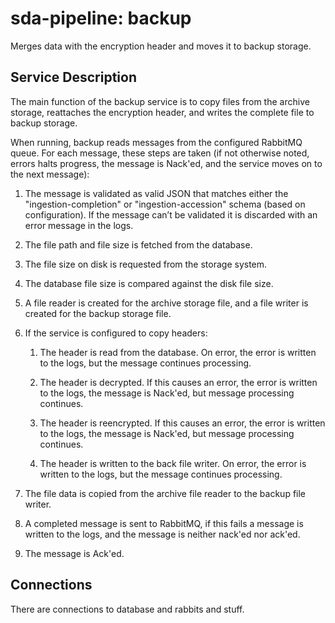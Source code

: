 # sda-pipeline: backup

Merges data with the encryption header and moves it to backup storage.

## Service Description
The main function of the backup service is to copy files from the archive
storage, reattaches the encryption header, and writes the complete file to
backup storage.

When running, backup reads messages from the configured RabbitMQ queue.
For each message, these steps are taken (if not otherwise noted, errors halts
progress, the message is Nack'ed, and the service moves on to the next message):

1. The message is validated as valid JSON that matches either the
"ingestion-completion" or "ingestion-accession" schema (based on configuration).
If the message can’t be validated it is discarded with an error message in the
logs.

1. The file path and file size is fetched from the database.

1. The file size on disk is requested from the storage system.

1. The database file size is compared against the disk file size.

1. A file reader is created for the archive storage file, and a file writer is
created for the backup storage file.

1. If the service is configured to copy headers:

    1. The header is read from the database. On error, the error is written to
    the logs, but the message continues processing.

    1. The header is decrypted. If this causes an error, the error is written to
    the logs, the message is Nack'ed, but message processing continues.

    1. The header is reencrypted. If this causes an error, the error is written
    to the logs, the message is Nack'ed, but message processing continues.

    1. The header is written to the back file writer. On error, the error is
    written to the logs, but the message continues processing.

1. The file data is copied from the archive file reader to the backup file
writer.

1. A completed message is sent to RabbitMQ, if this fails a message is written
to the logs, and the message is neither nack'ed nor ack'ed.

1. The message is Ack'ed.

## Connections

There are connections to database and rabbits and stuff.
